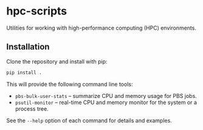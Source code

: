 # hpc-scripts

Utilities for working with high-performance computing (HPC) environments.

## Installation

Clone the repository and install with pip:

```bash
pip install .
```

This will provide the following command line tools:

- `pbs-bulk-user-stats` – summarize CPU and memory usage for PBS jobs.
- `psutil-monitor` – real-time CPU and memory monitor for the system or a process tree.

See the `--help` option of each command for details and examples.
